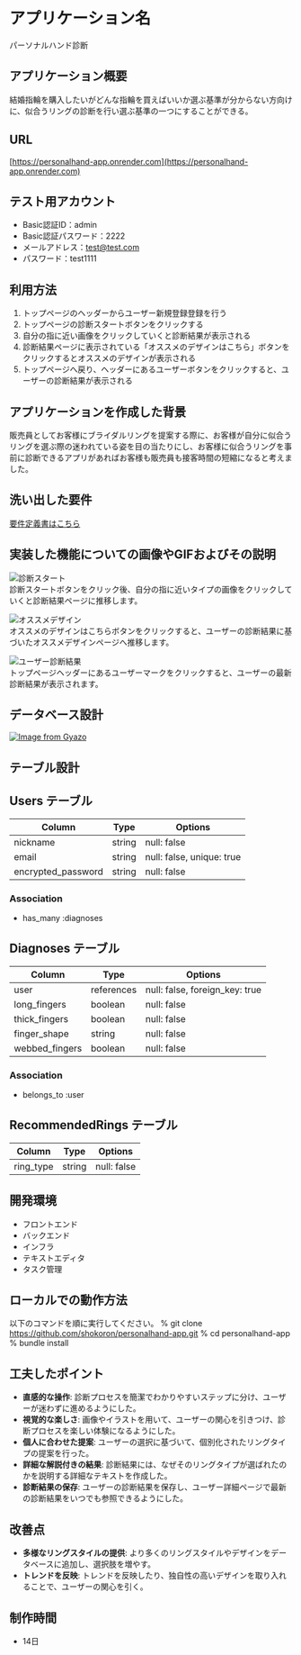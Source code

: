 # アプリケーション名
パーソナルハンド診断

## アプリケーション概要
結婚指輪を購入したいがどんな指輪を買えばいいか選ぶ基準が分からない方向けに、似合うリングの診断を行い選ぶ基準の一つにすることができる。

## URL
[https://personalhand-app.onrender.com](https://personalhand-app.onrender.com)

## テスト用アカウント
- Basic認証ID：admin
- Basic認証パスワード：2222
- メールアドレス：test@test.com
- パスワード：test1111

## 利用方法
1. トップページのヘッダーからユーザー新規登録登録を行う
2. トップページの診断スタートボタンをクリックする
3. 自分の指に近い画像をクリックしていくと診断結果が表示される
4. 診断結果ページに表示されている「オススメのデザインはこちら」ボタンをクリックするとオススメのデザインが表示される
5. トップページへ戻り、ヘッダーにあるユーザーボタンをクリックすると、ユーザーの診断結果が表示される

## アプリケーションを作成した背景
販売員としてお客様にブライダルリングを提案する際に、お客様が自分に似合うリングを選ぶ際の迷われている姿を目の当たりにし、お客様に似合うリングを事前に診断できるアプリがあればお客様も販売員も接客時間の短縮になると考えました。

## 洗い出した要件
[要件定義書はこちら](https://docs.google.com/spreadsheets/d/1yjyy30Wbbbl2m3-3h-_diX-u1fUmyq08wm9eZ6v695A/edit#gid=0)

## 実装した機能についての画像やGIFおよびその説明

![診断スタート](https://i.gyazo.com/f0f7fce50d0974098fd66dfe9a746b2a.gif)  
診断スタートボタンをクリック後、自分の指に近いタイプの画像をクリックしていくと診断結果ページに推移します。

![オススメデザイン](https://i.gyazo.com/b54a9063b672ea736650c210e4fdbd60.gif)  
オススメのデザインはこちらボタンをクリックすると、ユーザーの診断結果に基づいたオススメデザインページへ推移します。

![ユーザー診断結果](https://i.gyazo.com/980a99ca3c215dc5be1a1db1364633e1.gif)  
トップページヘッダーにあるユーザーマークをクリックすると、ユーザーの最新診断結果が表示されます。



## データベース設計

[![Image from Gyazo](https://i.gyazo.com/c621e38333d0421f41bb28dd90643e25.png)](https://gyazo.com/c621e38333d0421f41bb28dd90643e25)


## テーブル設計

## Users テーブル

| Column             | Type       | Options                        |
| ------------------ | ---------- | ------------------------------ |
| nickname           | string     | null: false                    |
| email              | string     | null: false, unique: true      |
| encrypted_password | string     | null: false                    |


### Association

- has_many :diagnoses


## Diagnoses テーブル

| Column             | Type       | Options                        |
| ------------------ | ---------- | ------------------------------ |
| user               | references | null: false, foreign_key: true |
| long_fingers       | boolean    | null: false                    |
| thick_fingers      | boolean    | null: false                    |
| finger_shape       | string     | null: false                    |
| webbed_fingers     | boolean    | null: false                    |


### Association

- belongs_to :user


## RecommendedRings テーブル

| Column             | Type       | Options                        |
| ------------------ | ---------- | ------------------------------ |
| ring_type          | string     | null: false                    |



## 開発環境

- フロントエンド
- バックエンド
- インフラ
- テキストエディタ
- タスク管理

## ローカルでの動作方法

以下のコマンドを順に実行してください。
% git clone https://github.com/shokoron/personalhand-app.git
% cd personalhand-app
% bundle install

## 工夫したポイント

- **直感的な操作**: 診断プロセスを簡潔でわかりやすいステップに分け、ユーザーが迷わずに進めるようにした。
- **視覚的な楽しさ**: 画像やイラストを用いて、ユーザーの関心を引きつけ、診断プロセスを楽しい体験になるようにした。
- **個人に合わせた提案**: ユーザーの選択に基づいて、個別化されたリングタイプの提案を行った。
- **詳細な解説付きの結果**: 診断結果には、なぜそのリングタイプが選ばれたのかを説明する詳細なテキストを作成した。
- **診断結果の保存**: ユーザーの診断結果を保存し、ユーザー詳細ページで最新の診断結果をいつでも参照できるようにした。

## 改善点

- **多様なリングスタイルの提供**: より多くのリングスタイルやデザインをデータベースに追加し、選択肢を増やす。
- **トレンドを反映**: トレンドを反映したり、独自性の高いデザインを取り入れることで、ユーザーの関心を引く。

## 制作時間

- 14日














